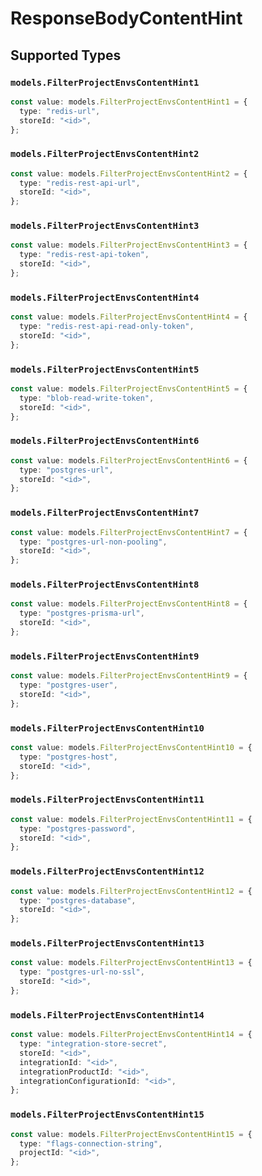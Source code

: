 # ResponseBodyContentHint


## Supported Types

### `models.FilterProjectEnvsContentHint1`

```typescript
const value: models.FilterProjectEnvsContentHint1 = {
  type: "redis-url",
  storeId: "<id>",
};
```

### `models.FilterProjectEnvsContentHint2`

```typescript
const value: models.FilterProjectEnvsContentHint2 = {
  type: "redis-rest-api-url",
  storeId: "<id>",
};
```

### `models.FilterProjectEnvsContentHint3`

```typescript
const value: models.FilterProjectEnvsContentHint3 = {
  type: "redis-rest-api-token",
  storeId: "<id>",
};
```

### `models.FilterProjectEnvsContentHint4`

```typescript
const value: models.FilterProjectEnvsContentHint4 = {
  type: "redis-rest-api-read-only-token",
  storeId: "<id>",
};
```

### `models.FilterProjectEnvsContentHint5`

```typescript
const value: models.FilterProjectEnvsContentHint5 = {
  type: "blob-read-write-token",
  storeId: "<id>",
};
```

### `models.FilterProjectEnvsContentHint6`

```typescript
const value: models.FilterProjectEnvsContentHint6 = {
  type: "postgres-url",
  storeId: "<id>",
};
```

### `models.FilterProjectEnvsContentHint7`

```typescript
const value: models.FilterProjectEnvsContentHint7 = {
  type: "postgres-url-non-pooling",
  storeId: "<id>",
};
```

### `models.FilterProjectEnvsContentHint8`

```typescript
const value: models.FilterProjectEnvsContentHint8 = {
  type: "postgres-prisma-url",
  storeId: "<id>",
};
```

### `models.FilterProjectEnvsContentHint9`

```typescript
const value: models.FilterProjectEnvsContentHint9 = {
  type: "postgres-user",
  storeId: "<id>",
};
```

### `models.FilterProjectEnvsContentHint10`

```typescript
const value: models.FilterProjectEnvsContentHint10 = {
  type: "postgres-host",
  storeId: "<id>",
};
```

### `models.FilterProjectEnvsContentHint11`

```typescript
const value: models.FilterProjectEnvsContentHint11 = {
  type: "postgres-password",
  storeId: "<id>",
};
```

### `models.FilterProjectEnvsContentHint12`

```typescript
const value: models.FilterProjectEnvsContentHint12 = {
  type: "postgres-database",
  storeId: "<id>",
};
```

### `models.FilterProjectEnvsContentHint13`

```typescript
const value: models.FilterProjectEnvsContentHint13 = {
  type: "postgres-url-no-ssl",
  storeId: "<id>",
};
```

### `models.FilterProjectEnvsContentHint14`

```typescript
const value: models.FilterProjectEnvsContentHint14 = {
  type: "integration-store-secret",
  storeId: "<id>",
  integrationId: "<id>",
  integrationProductId: "<id>",
  integrationConfigurationId: "<id>",
};
```

### `models.FilterProjectEnvsContentHint15`

```typescript
const value: models.FilterProjectEnvsContentHint15 = {
  type: "flags-connection-string",
  projectId: "<id>",
};
```

